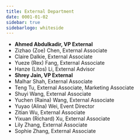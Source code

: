```yaml
---
title: External Department
date: 0001-01-02
sidebar: true
sidebarlogo: whiteside
---
```


- **Ahmed Abdulkadir, VP External**
- Zizhao (Zoe) Chen, External Associate
- Claire Dalkie, External Associate
- Yueze (Rex) Fang, External Associate
- Hanze (Litos) Li, External Advisor
- **Shrey Jain, VP External**
- Malhar Shah, External Associate
- Teng Tu, External Associate, Marketing Associate
- Shuyi Wang, External Associate
- Yuchen (Raina) Wang, External Associate
- Yuyao (Alina) Wei, Event Director
- Zitian Wu, External Associate
- Yixuan (Richard) Xu, External Associate
- Lily Zhang, External Associate
- Sophie Zhang, External Associate
